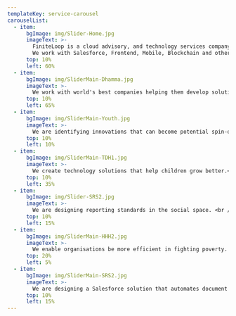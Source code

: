 ```yaml
---
templateKey: service-carousel
carouselList:
  - item:
      bgImage: img/Slider-Home.jpg
      imageText: >-
        FiniteLoop is a cloud advisory, and technology services company.<br /><br />
        We work with Salesforce, Frontend, Mobile, Blockchain and other cloud technologies
      top: 10%
      left: 60%
  - item:
      bgImage: img/SliderMain-Dhamma.jpg
      imageText: >-
        We work with world's best companies helping them develop solutions on various technologies. <br /><br />Name a few - P&G, Loreal, BAT
      top: 10%
      left: 65%
  - item:
      bgImage: img/SliderMain-Youth.jpg
      imageText: >-
        We are identifying innovations that can become potential spin-offs.<br /><br /> We create program architecture for transforming childhood, and youth years.
      top: 10%
      left: 10%
  - item:
      bgImage: img/SliderMain-TDH1.jpg
      imageText: >-
        We create technology solutions that help children grow better.<br /><br /> We enable feedback loops, and design child development models to help improve the quality of life of homeless children.
      top: 10%
      left: 35%
  - item:
      bgImage: img/Slider-SRS2.jpg
      imageText: >-
        We are designing reporting standards in the social space. <br /><br />We build Salesforce solutions for customers world-wide.
      top: 10%
      left: 15%
  - item:
      bgImage: img/SliderMain-HHH2.jpg
      imageText: >-
        We enable organisations be more efficient in fighting poverty. <br /><br /> We create enterprise architecture, and Salesforce solutions to achieve the grand vision.
      top: 20%
      left: 5%
  - item:
      bgImage: img/SliderMain-SRS2.jpg
      imageText: >-
        We are designing a Salesforce solution that automates document workflow and contract management. <br /><br />We help rollout fellowships faster.
      top: 10%
      left: 15%
---
```

